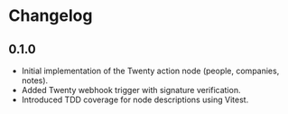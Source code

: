 # Changelog

## 0.1.0

- Initial implementation of the Twenty action node (people, companies, notes).
- Added Twenty webhook trigger with signature verification.
- Introduced TDD coverage for node descriptions using Vitest.
